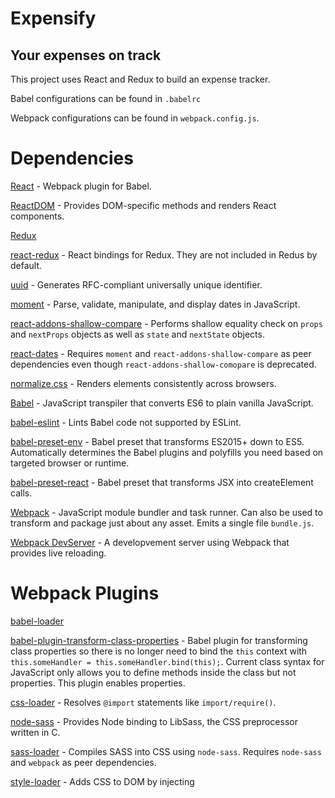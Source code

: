 # Expensify

## Your expenses on track

This project uses React and Redux to build an expense tracker.

Babel configurations can be found in `.babelrc`

Webpack configurations can be found in `webpack.config.js`.

# Dependencies
[React](https://reactjs.org/) - Webpack plugin for Babel.

[ReactDOM](https://reactjs.org/docs/react-dom.html) - Provides DOM-specific methods and renders React components.

[Redux](https://redux.js.org/)

[react-redux](https://github.com/reduxjs/react-redux) - React bindings for Redux. They are not included in Redus by default.

[uuid](https://www.npmjs.com/package/uuid) - Generates RFC-compliant universally unique identifier.

[moment](https://momentjs.com/) - Parse, validate, manipulate, and display dates in JavaScript.

[react-addons-shallow-compare](https://www.npmjs.com/package/react-addons-shallow-compare) - Performs shallow equality check on `props` and `nextProps` objects as well as `state` and `nextState` objects.

[react-dates](https://github.com/airbnb/react-dates) - Requires `moment` and `react-addons-shallow-compare` as peer dependencies even though `react-addons-shallow-comopare` is deprecated.

[normalize.css](http://necolas.github.io/normalize.css/) - Renders elements consistently across browsers.

[Babel](https://babeljs.io/) - JavaScript transpiler that converts ES6 to plain vanilla JavaScript.

[babel-eslint](https://github.com/babel/babel-eslint) - Lints Babel code not supported by ESLint.

[babel-preset-env](https://github.com/babel/babel/tree/master/packages/babel-preset-env) - Babel preset that transforms ES2015+ down to ES5. Automatically determines the Babel plugins and polyfills you need based on targeted browser or runtime.

[babel-preset-react](https://babeljs.io/docs/plugins/preset-react/) - Babel preset that transforms JSX into createElement calls.

[Webpack](https://webpack.js.org/concepts/) - JavaScript module bundler and task runner. Can also be used to transform and package just about any asset. Emits a single file `bundle.js`.

[Webpack DevServer](https://webpack.js.org/configuration/dev-server/) - A developvement server using Webpack that provides live reloading.

# Webpack Plugins
[babel-loader]()

[babel-plugin-transform-class-properties](https://babeljs.io/docs/plugins/transform-class-properties/) - Babel plugin for transforming class properties so there is no longer need to bind the `this` context with `this.someHandler = this.someHandler.bind(this);`. Current class syntax for JavaScript only allows you to define methods inside the class but not properties. This plugin enables properties.

[css-loader](https://github.com/webpack-contrib/css-loader) - Resolves `@import` statements like `import/require()`.

[node-sass](https://github.com/sass/node-sass) - Provides Node binding to LibSass, the CSS preprocessor written in C. 

[sass-loader](https://github.com/webpack-contrib/sass-loader) - Compiles SASS into CSS using `node-sass`. Requires `node-sass` and `webpack` as peer dependencies.

[style-loader](https://github.com/webpack-contrib/style-loader) - Adds CSS to DOM by injecting <style> tag to index.html.

## Test frameworks

[Enzyme](http://airbnb.io/enzyme/) - JavaScript testing utility that mimicks jQuery's API for DOM manipulation and traversal. Requires `enzyme-adapter-react-16`. There is a different Enzyme adapter for different versions of React. Also requires `raf` polyfill.

[enzyme-to-json](https://github.com/adriantoine/enzyme-to-json) - Converts Enzyme wrappers to a format compatible with Jest snapshot testing.

[raf](https://github.com/chrisdickinson/raf) - requestAnimationFrame polyfill library for node and the browser required by the React and Jest test environment.

[Jest](https://facebook.github.io/jest/) - See `jest.config.json` for the custom configurations made.

## Instructions
`npm run dev-server` to run `webpack-dev-server`.